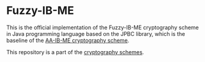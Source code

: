# Fuzzy-IB-ME

This is the official implementation of the Fuzzy-IB-ME cryptography scheme in Java programming language based on the JPBC library, which is the baseline of the [AA-IB-ME cryptography scheme](https://github.com/BatchClayderman/AA-IB-ME). 

This repository is a part of the [cryptography schemes](https://github.com/BatchClayderman/Cryptography-Schemes). 
